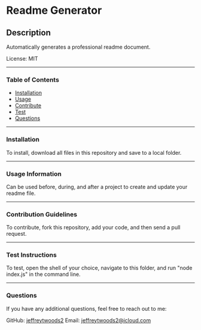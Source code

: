 # Readme Generator

## Description
Automatically generates a professional readme document.

License: MIT

***

### Table of Contents
- [Installation](#installation)
- [Usage](#usage-information)
- [Contribute](#contribution-guidelines)
- [Test](#test-instructions)
- [Questions](#questions)

***

### Installation
To install, download all files in this repository and save to a local folder.

***

### Usage Information
Can be used before, during, and after a project to create and update your readme file.

***

### Contribution Guidelines
To contribute, fork this repository, add your code, and then send a pull request.

***

### Test Instructions
To test, open the shell of your choice, navigate to this folder, and run "node index.js" in the command line.

***

### Questions
If you have any additional questions, feel free to reach out to me:

GitHub: [jeffreytwoods2](https://www.github.com/jeffreytwoods2)
Email: jeffreytwoods2@icloud.com
